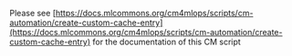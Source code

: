 Please see [https://docs.mlcommons.org/cm4mlops/scripts/cm-automation/create-custom-cache-entry](https://docs.mlcommons.org/cm4mlops/scripts/cm-automation/create-custom-cache-entry) for the documentation of this CM script
